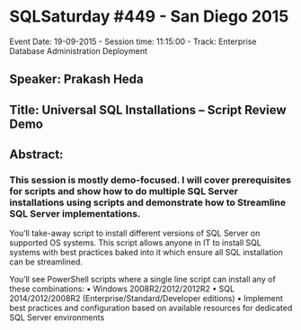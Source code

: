 # SQLSaturday #449 - San Diego 2015
Event Date: 19-09-2015 - Session time: 11:15:00 - Track: Enterprise Database Administration  Deployment
## Speaker: Prakash Heda
## Title: Universal SQL Installations – Script Review  Demo
## Abstract:
### This session is mostly demo-focused. I will cover prerequisites for scripts and show how to do multiple SQL Server installations using scripts and demonstrate how to Streamline SQL Server implementations. 

You’ll take-away script to install different versions of SQL Server on supported OS systems. This script allows anyone in IT to install SQL systems with best practices baked into it which ensure all SQL installation can be streamlined. 

You’ll see PowerShell scripts where a single line script can install any of these combinations:
• Windows 2008R2/2012/2012R2
• SQL 2014/2012/2008R2 (Enterprise/Standard/Developer editions)
• Implement best practices and configuration based on available resources for dedicated SQL Server environments
